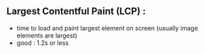 ## Largest Contentful Paint (LCP) : 
* time to load and paint largest element on screen (usually image elements are largest)
* good : 1.2s or less
